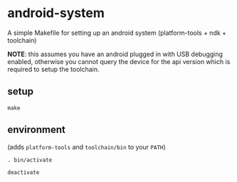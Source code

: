 # android-system

A simple Makefile for setting up an android system (platform-tools + ndk + toolchain)

**NOTE**: this assumes you have an android plugged in with USB debugging enabled, otherwise
you cannot query the device for the api version which is required to setup the toolchain.

## setup

```
make
```

## environment

(adds `platform-tools` and `toolchain/bin` to your `PATH`)

```
. bin/activate
```

```
deactivate
```

